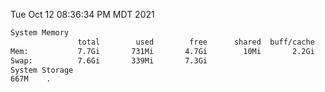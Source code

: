 Tue Oct 12 08:36:34 PM MDT 2021
```bash
System Memory
               total        used        free      shared  buff/cache   available
Mem:           7.7Gi       731Mi       4.7Gi        10Mi       2.2Gi       6.6Gi
Swap:          7.6Gi       339Mi       7.3Gi
System Storage
667M	.
```
```bash
